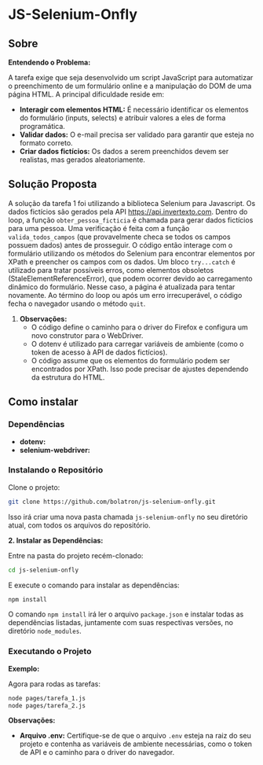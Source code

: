 # JS-Selenium-Onfly

## Sobre

**Entendendo o Problema:**

A tarefa exige que seja desenvolvido um script JavaScript para automatizar o preenchimento de um formulário online e a manipulação do DOM de uma página HTML. A principal dificuldade reside em:

* **Interagir com elementos HTML:** É necessário identificar os elementos do formulário (inputs, selects) e atribuir valores a eles de forma programática.
* **Validar dados:** O e-mail precisa ser validado para garantir que esteja no formato correto.
* **Criar dados fictícios:** Os dados a serem preenchidos devem ser realistas, mas gerados aleatoriamente.

## Solução Proposta

A solução da tarefa 1 foi utilizando a biblioteca Selenium para Javascript. Os dados fictícios são gerados pela API https://api.invertexto.com. Dentro do loop, a função `obter_pessoa_ficticia` é chamada para gerar dados fictícios para uma pessoa. Uma verificação é feita com a função `valida_todos_campos` (que provavelmente checa se todos os campos possuem dados) antes de prosseguir. O código então interage com o formulário utilizando os métodos do Selenium para encontrar elementos por XPath e preencher os campos com os dados. Um bloco `try...catch` é utilizado para tratar possíveis erros, como elementos obsoletos (StaleElementReferenceError), que podem ocorrer devido ao carregamento dinâmico do formulário. Nesse caso, a página é atualizada para tentar novamente. Ao término do loop ou após um erro irrecuperável, o código fecha o navegador usando o método `quit`.

1. **Observações:**
    * O código define o caminho para o driver do Firefox e configura um novo construtor para o WebDriver.
    * O dotenv é utilizado para carregar variáveis de ambiente (como o token de acesso à API de dados fictícios).
    * O código assume que os elementos do formulário podem ser encontrados por XPath. Isso pode precisar de ajustes dependendo da estrutura do HTML.


## Como instalar

### Dependências

* **dotenv:**
* **selenium-webdriver:**

### Instalando o Repositório

Clone o projeto:

```bash
git clone https://github.com/bolatron/js-selenium-onfly.git
```

Isso irá criar uma nova pasta chamada `js-selenium-onfly` no seu diretório atual, com todos os arquivos do repositório.

**2. Instalar as Dependências:**

Entre na pasta do projeto recém-clonado:

```bash
cd js-selenium-onfly
```

E execute o comando para instalar as dependências:

```bash
npm install
```

O comando `npm install` irá ler o arquivo `package.json` e instalar todas as dependências listadas, juntamente com suas respectivas versões, no diretório `node_modules`.

### Executando o Projeto

**Exemplo:**

Agora para rodas as tarefas:

```bash
node pages/tarefa_1.js
node pages/tarefa_2.js
```

**Observações:**

* **Arquivo .env:** Certifique-se de que o arquivo `.env` esteja na raiz do seu projeto e contenha as variáveis de ambiente necessárias, como o token de API e o caminho para o driver do navegador.